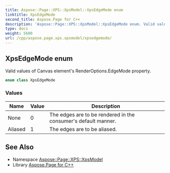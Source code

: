 ```yaml
---
title: Aspose::Page::XPS::XpsModel::XpsEdgeMode enum
linktitle: XpsEdgeMode
second_title: Aspose.Page for C++
description: 'Aspose::Page::XPS::XpsModel::XpsEdgeMode enum. Valid values of Canvas element''s RenderOptions.EdgeMode property in C++.'
type: docs
weight: 5600
url: /cpp/aspose.page.xps.xpsmodel/xpsedgemode/
---
```

## XpsEdgeMode enum


Valid values of Canvas element's RenderOptions.EdgeMode property.

```cpp
enum class XpsEdgeMode
```

### Values

| Name | Value | Description |
| --- | --- | --- |
| None | 0 | The edges are to be rendered in the consumer's default manner. |
| Aliased | 1 | The edges are to be aliased. |

## See Also

* Namespace [Aspose::Page::XPS::XpsModel](../)
* Library [Aspose.Page for C++](../../)
